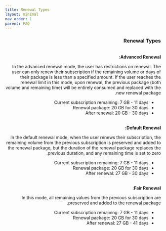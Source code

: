 ```yaml
---
title: Renewal Types
layout: minimal
nav_order: 1
parent: FAQ
---
```


<head>
    <meta charset="utf-8">
    <link rel="stylesheet" href="https://b3h1z.github.io/HidyBot-Docs/assets/css/style.css">
</head>
<div dir="rtl">
<h3>Renewal Types</h3>
<br>
<b>Advanced Renewal:</b>
<p>In the advanced renewal mode, the user has restrictions on renewal. The user can only renew their subscription if the remaining volume or days of their package is less than a specified amount. If the user reaches the renewal limit in this mode, upon renewal, the previous package (both volume and remaining time) will be entirely consumed and replaced with the new renewal package.</p>
<ul>
    <li>Current subscription remaining: 7 GB - 11 days</li>
    <li>Renewal package: 20 GB for 30 days</li>
    <li>After renewal: 20 GB - 30 days</li>
</ul>
<br>
<b>Default Renewal:</b>
<p>In the default renewal mode, when the user renews their subscription, the remaining volume from the previous subscription is preserved and added to the renewal package, but the duration of the renewal package replaces the previous duration, and any remaining time is set to zero.</p>
<ul>
    <li>Current subscription remaining: 7 GB - 11 days</li>
    <li>Renewal package: 20 GB for 30 days</li>
    <li>After renewal: 27 GB - 30 days</li>
</ul>
<br>
<b>Fair Renewal:</b>
<p>In this mode, all remaining values from the previous subscription are preserved and added to the renewal package.</p>
<ul>
    <li>Current subscription remaining: 7 GB - 11 days</li>
    <li>Renewal package: 20 GB for 30 days</li>
    <li>After renewal: 27 GB - 41 days</li>
</ul>
</div>
